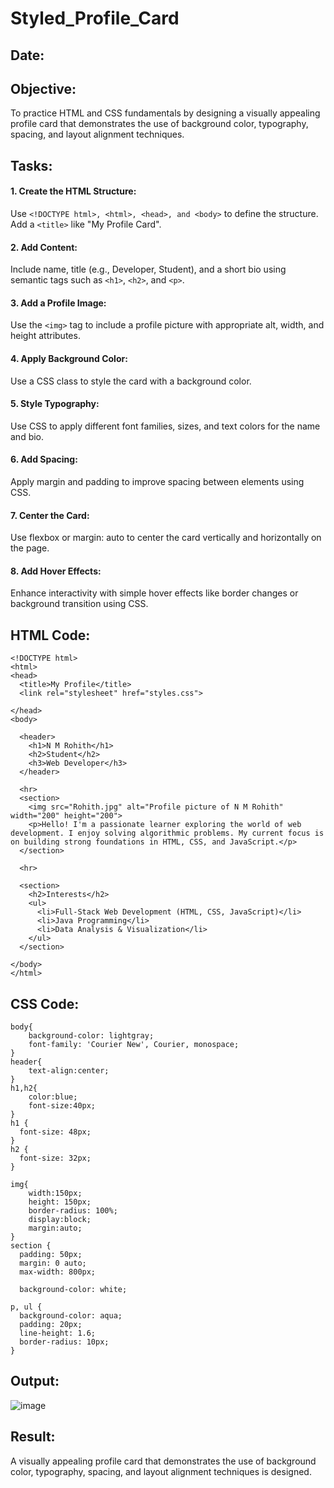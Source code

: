 # Styled_Profile_Card
## Date:

## Objective:
To practice HTML and CSS fundamentals by designing a visually appealing profile card that demonstrates the use of background color, typography, spacing, and layout alignment techniques.

## Tasks:
#### 1. Create the HTML Structure:
Use ```<!DOCTYPE html>, <html>, <head>, and <body>``` to define the structure.
Add a ```<title>``` like "My Profile Card".

#### 2. Add Content:
Include name, title (e.g., Developer, Student), and a short bio using semantic tags such as ```<h1>```, ```<h2>```, and ```<p>```.

#### 3. Add a Profile Image:
Use the ```<img>``` tag to include a profile picture with appropriate alt, width, and height attributes.

#### 4. Apply Background Color:
Use a CSS class to style the card with a background color.

#### 5. Style Typography:
Use CSS to apply different font families, sizes, and text colors for the name and bio.

#### 6. Add Spacing:
Apply margin and padding to improve spacing between elements using CSS.

#### 7. Center the Card:
Use flexbox or margin: auto to center the card vertically and horizontally on the page.

#### 8. Add Hover Effects:
Enhance interactivity with simple hover effects like border changes or background transition using CSS.

## HTML Code:
```
<!DOCTYPE html>
<html>
<head>
  <title>My Profile</title>
  <link rel="stylesheet" href="styles.css">

</head>
<body>

  <header>
    <h1>N M Rohith</h1>
    <h2>Student</h2>
    <h3>Web Developer</h3>
  </header>

  <hr>
  <section>
    <img src="Rohith.jpg" alt="Profile picture of N M Rohith" width="200" height="200">
    <p>Hello! I'm a passionate learner exploring the world of web development. I enjoy solving algorithmic problems. My current focus is on building strong foundations in HTML, CSS, and JavaScript.</p>
  </section>

  <hr>

  <section>
    <h2>Interests</h2>
    <ul>
      <li>Full-Stack Web Development (HTML, CSS, JavaScript)</li>
      <li>Java Programming</li>
      <li>Data Analysis & Visualization</li>
    </ul>
  </section>

</body>
</html>
```
## CSS Code:
```
body{
    background-color: lightgray;
    font-family: 'Courier New', Courier, monospace;
}
header{
    text-align:center;
}
h1,h2{
    color:blue;
    font-size:40px;
}
h1 {
  font-size: 48px;
}
h2 {
  font-size: 32px;
}

img{
    width:150px;
    height: 150px;
    border-radius: 100%;
    display:block;
    margin:auto;
}
section {
  padding: 50px;
  margin: 0 auto;
  max-width: 800px;
  
  background-color: white; 

p, ul {
  background-color: aqua;
  padding: 20px;
  line-height: 1.6;
  border-radius: 10px;
}

```
## Output:
![image](https://github.com/user-attachments/assets/83024970-a717-4d14-8fb3-9308b9349bf3)

## Result:
A visually appealing profile card that demonstrates the use of background color, typography, spacing, and layout alignment techniques is designed.
